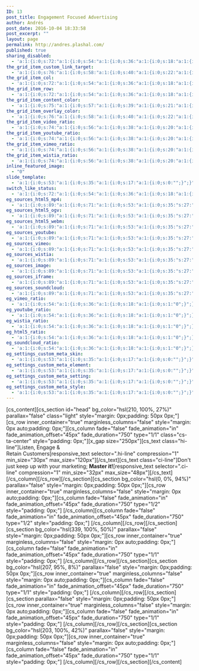```yaml
---
ID: 13
post_title: Engagement Focused Advertising
author: Andrés
post_date: 2016-10-04 18:33:58
post_excerpt: ""
layout: page
permalink: http://andres.plashal.com/
published: true
sharing_disabled:
  - 'a:1:{i:0;s:72:"a:1:{i:0;s:54:"a:1:{i:0;s:36:"a:1:{i:0;s:18:"a:1:{i:0;s:1:"1";}";}";}";}";}'
the_grid_item_custom_link_target:
  - 'a:1:{i:0;s:76:"a:1:{i:0;s:58:"a:1:{i:0;s:40:"a:1:{i:0;s:22:"a:1:{i:0;s:5:"_self";}";}";}";}";}'
the_grid_item_col:
  - 'a:1:{i:0;s:72:"a:1:{i:0;s:54:"a:1:{i:0;s:36:"a:1:{i:0;s:18:"a:1:{i:0;s:1:"1";}";}";}";}";}'
the_grid_item_row:
  - 'a:1:{i:0;s:72:"a:1:{i:0;s:54:"a:1:{i:0;s:36:"a:1:{i:0;s:18:"a:1:{i:0;s:1:"1";}";}";}";}";}'
the_grid_item_content_color:
  - 'a:1:{i:0;s:75:"a:1:{i:0;s:57:"a:1:{i:0;s:39:"a:1:{i:0;s:21:"a:1:{i:0;s:4:"dark";}";}";}";}";}'
the_grid_item_overlay_color:
  - 'a:1:{i:0;s:76:"a:1:{i:0;s:58:"a:1:{i:0;s:40:"a:1:{i:0;s:22:"a:1:{i:0;s:5:"light";}";}";}";}";}'
the_grid_item_video_ratio:
  - 'a:1:{i:0;s:74:"a:1:{i:0;s:56:"a:1:{i:0;s:38:"a:1:{i:0;s:20:"a:1:{i:0;s:3:"4:3";}";}";}";}";}'
the_grid_item_youtube_ratio:
  - 'a:1:{i:0;s:74:"a:1:{i:0;s:56:"a:1:{i:0;s:38:"a:1:{i:0;s:20:"a:1:{i:0;s:3:"4:3";}";}";}";}";}'
the_grid_item_vimeo_ratio:
  - 'a:1:{i:0;s:74:"a:1:{i:0;s:56:"a:1:{i:0;s:38:"a:1:{i:0;s:20:"a:1:{i:0;s:3:"4:3";}";}";}";}";}'
the_grid_item_wistia_ratio:
  - 'a:1:{i:0;s:74:"a:1:{i:0;s:56:"a:1:{i:0;s:38:"a:1:{i:0;s:20:"a:1:{i:0;s:3:"4:3";}";}";}";}";}'
inline_featured_image:
  - "0"
slide_template:
  - 'a:1:{i:0;s:53:"a:1:{i:0;s:35:"a:1:{i:0;s:17:"a:1:{i:0;s:0:"";}";}";}";}'
switch_like_status:
  - 'a:1:{i:0;s:72:"a:1:{i:0;s:54:"a:1:{i:0;s:36:"a:1:{i:0;s:18:"a:1:{i:0;s:1:"1";}";}";}";}";}'
eg_sources_html5_mp4:
  - 'a:1:{i:0;s:89:"a:1:{i:0;s:71:"a:1:{i:0;s:53:"a:1:{i:0;s:35:"s:27:"a:1:{i:0;s:0:&quot;&quot;;}";";}";}";}";}'
eg_sources_html5_ogv:
  - 'a:1:{i:0;s:89:"a:1:{i:0;s:71:"a:1:{i:0;s:53:"a:1:{i:0;s:35:"s:27:"a:1:{i:0;s:0:&quot;&quot;;}";";}";}";}";}'
eg_sources_html5_webm:
  - 'a:1:{i:0;s:89:"a:1:{i:0;s:71:"a:1:{i:0;s:53:"a:1:{i:0;s:35:"s:27:"a:1:{i:0;s:0:&quot;&quot;;}";";}";}";}";}'
eg_sources_youtube:
  - 'a:1:{i:0;s:89:"a:1:{i:0;s:71:"a:1:{i:0;s:53:"a:1:{i:0;s:35:"s:27:"a:1:{i:0;s:0:&quot;&quot;;}";";}";}";}";}'
eg_sources_vimeo:
  - 'a:1:{i:0;s:89:"a:1:{i:0;s:71:"a:1:{i:0;s:53:"a:1:{i:0;s:35:"s:27:"a:1:{i:0;s:0:&quot;&quot;;}";";}";}";}";}'
eg_sources_wistia:
  - 'a:1:{i:0;s:89:"a:1:{i:0;s:71:"a:1:{i:0;s:53:"a:1:{i:0;s:35:"s:27:"a:1:{i:0;s:0:&quot;&quot;;}";";}";}";}";}'
eg_sources_image:
  - 'a:1:{i:0;s:89:"a:1:{i:0;s:71:"a:1:{i:0;s:53:"a:1:{i:0;s:35:"s:27:"a:1:{i:0;s:0:&quot;&quot;;}";";}";}";}";}'
eg_sources_iframe:
  - 'a:1:{i:0;s:89:"a:1:{i:0;s:71:"a:1:{i:0;s:53:"a:1:{i:0;s:35:"s:27:"a:1:{i:0;s:0:&quot;&quot;;}";";}";}";}";}'
eg_sources_soundcloud:
  - 'a:1:{i:0;s:89:"a:1:{i:0;s:71:"a:1:{i:0;s:53:"a:1:{i:0;s:35:"s:27:"a:1:{i:0;s:0:&quot;&quot;;}";";}";}";}";}'
eg_vimeo_ratio:
  - 'a:1:{i:0;s:54:"a:1:{i:0;s:36:"a:1:{i:0;s:18:"a:1:{i:0;s:1:"0";}";}";}";}'
eg_youtube_ratio:
  - 'a:1:{i:0;s:54:"a:1:{i:0;s:36:"a:1:{i:0;s:18:"a:1:{i:0;s:1:"0";}";}";}";}'
eg_wistia_ratio:
  - 'a:1:{i:0;s:54:"a:1:{i:0;s:36:"a:1:{i:0;s:18:"a:1:{i:0;s:1:"0";}";}";}";}'
eg_html5_ratio:
  - 'a:1:{i:0;s:54:"a:1:{i:0;s:36:"a:1:{i:0;s:18:"a:1:{i:0;s:1:"0";}";}";}";}'
eg_soundcloud_ratio:
  - 'a:1:{i:0;s:54:"a:1:{i:0;s:36:"a:1:{i:0;s:18:"a:1:{i:0;s:1:"0";}";}";}";}'
eg_settings_custom_meta_skin:
  - 'a:1:{i:0;s:53:"a:1:{i:0;s:35:"a:1:{i:0;s:17:"a:1:{i:0;s:0:"";}";}";}";}'
eg_settings_custom_meta_element:
  - 'a:1:{i:0;s:53:"a:1:{i:0;s:35:"a:1:{i:0;s:17:"a:1:{i:0;s:0:"";}";}";}";}'
eg_settings_custom_meta_setting:
  - 'a:1:{i:0;s:53:"a:1:{i:0;s:35:"a:1:{i:0;s:17:"a:1:{i:0;s:0:"";}";}";}";}'
eg_settings_custom_meta_style:
  - 'a:1:{i:0;s:53:"a:1:{i:0;s:35:"a:1:{i:0;s:17:"a:1:{i:0;s:0:"";}";}";}";}'
---
```

[cs_content][cs_section id="head" bg_color="hsl(210, 100%, 27%)" parallax="false" class="light" style="margin: 0px;padding: 50px 0px;"][cs_row inner_container="true" marginless_columns="false" style="margin: 0px auto;padding: 0px;"][cs_column fade="false" fade_animation="in" fade_animation_offset="45px" fade_duration="750" type="1/1" class="cs-ta-center" style="padding: 0px;"][x_gap size="250px"][cs_text class="hi-line"]Listen, Engage &amp; <br>Retain Customers[responsive_text selector=".hi-line" compression="1" min_size="30px" max_size="120px"][/cs_text][cs_text class="ci-line"]<span class="bi-line">Don't just keep up with your marketing; <strong>Master it!</strong></span>[responsive_text selector=".ci-line" compression="1" min_size="32px" max_size="48px"][/cs_text][/cs_column][/cs_row][/cs_section][cs_section bg_color="hsl(0, 0%, 94%)" parallax="false" style="margin: 0px;padding: 50px 0px;"][cs_row inner_container="true" marginless_columns="false" style="margin: 0px auto;padding: 0px;"][cs_column fade="false" fade_animation="in" fade_animation_offset="45px" fade_duration="750" type="1/2" style="padding: 0px;"]&nbsp;[/cs_column][cs_column fade="false" fade_animation="in" fade_animation_offset="45px" fade_duration="750" type="1/2" style="padding: 0px;"]&nbsp;[/cs_column][/cs_row][/cs_section][cs_section bg_color="hsl(339, 100%, 50%)" parallax="false" style="margin: 0px;padding: 50px 0px;"][cs_row inner_container="true" marginless_columns="false" style="margin: 0px auto;padding: 0px;"][cs_column fade="false" fade_animation="in" fade_animation_offset="45px" fade_duration="750" type="1/1" style="padding: 0px;"]&nbsp;[/cs_column][/cs_row][/cs_section][cs_section bg_color="hsl(207, 95%, 8%)" parallax="false" style="margin: 0px;padding: 50px 0px;"][cs_row inner_container="true" marginless_columns="false" style="margin: 0px auto;padding: 0px;"][cs_column fade="false" fade_animation="in" fade_animation_offset="45px" fade_duration="750" type="1/1" style="padding: 0px;"]&nbsp;[/cs_column][/cs_row][/cs_section][cs_section parallax="false" style="margin: 0px;padding: 50px 0px;"][cs_row inner_container="true" marginless_columns="false" style="margin: 0px auto;padding: 0px;"][cs_column fade="false" fade_animation="in" fade_animation_offset="45px" fade_duration="750" type="1/1" style="padding: 0px;"]&nbsp;[/cs_column][/cs_row][/cs_section][cs_section bg_color="hsl(203, 100%, 42%)" parallax="false" style="margin: 0px;padding: 50px 0px;"][cs_row inner_container="true" marginless_columns="false" style="margin: 0px auto;padding: 0px;"][cs_column fade="false" fade_animation="in" fade_animation_offset="45px" fade_duration="750" type="1/1" style="padding: 0px;"]&nbsp;[/cs_column][/cs_row][/cs_section][/cs_content]